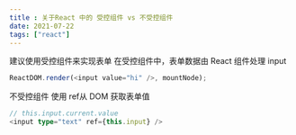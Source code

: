 ```yaml
---
title : 关于React 中的 受控组件 vs 不受控组件
date: 2021-07-22
tags: ["react"]
---
```

<!--more-->

建议使用受控组件来实现表单
在受控组件中，表单数据由 React 组件处理
input
```typescript
ReactDOM.render(<input value="hi" />, mountNode);
```

不受控组件
使用 ref从 DOM 获取表单值
```typescript
// this.input.current.value
<input type="text" ref={this.input} />
```

